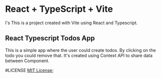 # React + TypeScript + Vite

I's This is a project created with Vite using React and Typescript.

## React Typescript Todos App

This is a simple app where the user could create todos. By clicking on the todo you could remove that.
It's created using Context API to share data between Component.

#LICENSE
[MIT License]('./MIT-LICENSE');
